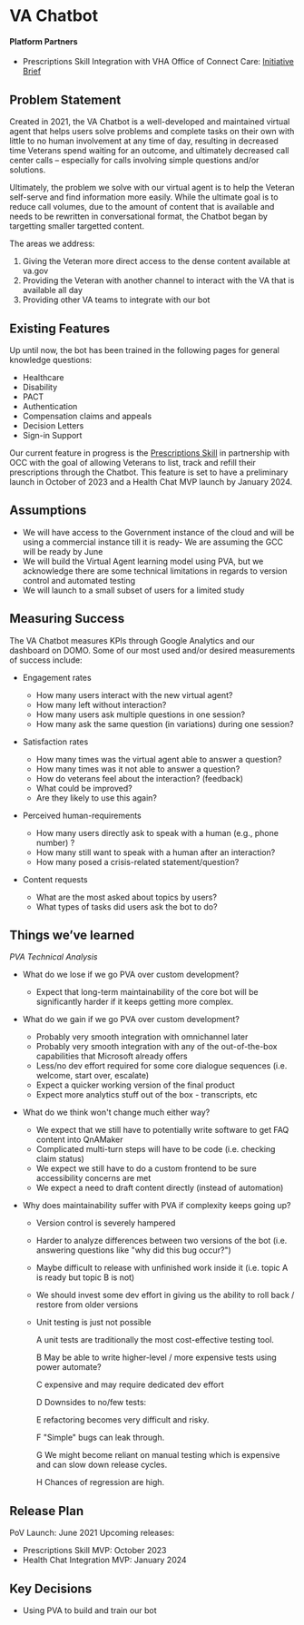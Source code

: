 # VA Chatbot

#### Platform Partners
* Prescriptions Skill Integration with VHA Office of Connect Care: [Initiative Brief](https://github.com/department-of-veterans-affairs/va.gov-team/blob/master/products/virtual-agent/product/rx-initiative-brief.md)

## Problem Statement

Created in 2021, the VA Chatbot is a well-developed and maintained virtual agent that helps users solve problems and complete tasks on their own with little to no human involvement at any time of day, resulting in decreased time Veterans spend waiting for an outcome, and ultimately decreased call center calls – especially for calls involving simple questions and/or solutions. 

Ultimately, the problem we solve with our virtual agent is to help the Veteran self-serve and find information more easily. While the ultimate goal is to reduce call volumes, due to the amount of content that is available and needs to be rewritten in conversational format, the Chatbot began by targetting smaller targetted content.

The areas we address:

1. Giving the Veteran more direct access to the dense content available at va.gov 
2. Providing the Veteran with another channel to interact with the VA that is available all day
3. Providing other VA teams to integrate with our bot

## Existing Features

Up until now, the bot has been trained in the following pages for general knowledge questions: 

* Healthcare
* Disability
* PACT
* Authentication
* Compensation claims and appeals
* Decision Letters
* Sign-in Support

Our current feature in progress is the [Prescriptions Skill](https://github.com/department-of-veterans-affairs/va.gov-team/blob/master/products/virtual-agent/product/rx-initiative-brief.md) in partnership with OCC with the goal of allowing Veterans to list, track and refill their prescriptions through the Chatbot. This feature is set to have a preliminary launch in October of 2023 and a Health Chat MVP launch by January 2024.

## Assumptions

- We will have access to the Government instance of the cloud and will be using a commercial instance till it is ready- We are assuming the GCC will be ready by June
- We will build the Virtual Agent learning model using PVA, but we acknowledge there are some technical limitations in regards to version control and automated testing
- We will launch to a small subset of users for a limited study


##  Measuring Success

The VA Chatbot measures KPIs through Google Analytics and our dashboard on DOMO. Some of our most used and/or desired measurements of success include: 

- Engagement rates
  - How many users interact with the new virtual agent?
  - How many left without interaction?
  - How many users ask multiple questions in one session? 
  - How many ask the same question (in variations)  during one session? 

- Satisfaction rates
  - How many times was the virtual agent able to answer a question? 
  - How many times was it not able to answer a question?
  - How do veterans feel about the interaction?  (feedback)
  - What could be improved? 
  - Are they likely to use this again? 

- Perceived human-requirements
  - How many users directly ask to speak with a human (e.g., phone number) ?
  - How many still want to speak with a human after an interaction? 
  - How many posed a crisis-related statement/question? 

- Content requests
  - What are the most asked about topics by users?
  - What types of tasks did users ask the bot to do?


## Things we’ve learned

_PVA Technical Analysis_

- What do we lose if we go PVA over custom development?
  - Expect that long-term maintainability of the core bot will be significantly harder if it keeps getting more complex.

- What do we gain if we go PVA over custom development?
  - Probably very smooth integration with omnichannel later
  - Probably very smooth integration with any of the out-of-the-box capabilities that Microsoft already offers
  - Less/no dev effort required for some core dialogue sequences (i.e. welcome, start over, escalate)
  - Expect a quicker working version of the final product
  - Expect more analytics stuff out of the box - transcripts, etc

- What do we think won't change much either way?
  - We expect that we still have to potentially write software to get FAQ content into QnAMaker
  - Complicated multi-turn steps will have to be code (i.e. checking claim status)
  - We expect we still have to do a custom frontend to be sure accessibility concerns are met
  - We expect a need to draft content directly (instead of automation)

- Why does maintainability suffer with PVA if complexity keeps going up?
  - Version control is severely hampered
  - Harder to analyze differences between two versions of the bot (i.e. answering questions like "why did this bug occur?")
  - Maybe difficult to release with unfinished work inside it (i.e. topic A is ready but topic B is not)
  - We should invest some dev effort in giving us the ability to roll back / restore from older versions
  - Unit testing is just not possible

    A unit tests are traditionally the most cost-effective testing tool.
  
    B May be able to write higher-level / more expensive tests using power automate?
  
    C expensive and may require dedicated dev effort
  
    D Downsides to no/few tests:
  
    E refactoring becomes very difficult and risky.
  
    F "Simple" bugs can leak through.
  
    G We might become reliant on manual testing which is expensive and can slow down release cycles.
  
    H Chances of regression are high.

## Release Plan

PoV Launch: June 2021
Upcoming releases: 
- Prescriptions Skill MVP: October 2023
- Health Chat Integration MVP: January 2024

## Key Decisions

- Using PVA to build and train our bot
